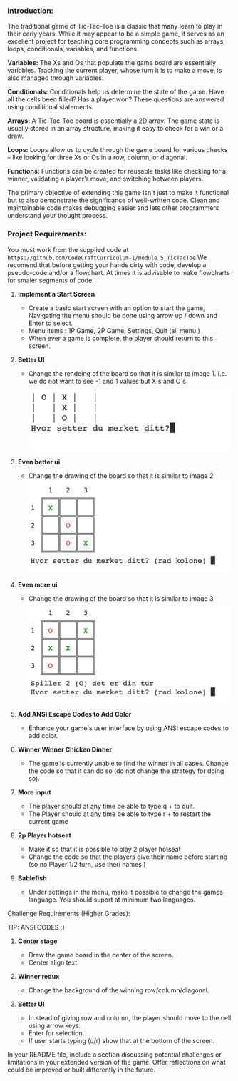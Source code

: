 ### Introduction:

The traditional game of Tic-Tac-Toe is a classic that many learn to play in their early years. While it may appear to be a simple game, it serves as an excellent project for teaching core programming concepts such as arrays, loops, conditionals, variables, and functions.

**Variables:** The Xs and Os that populate the game board are essentially variables. Tracking the current player, whose turn it is to make a move, is also managed through variables.

**Conditionals:** Conditionals help us determine the state of the game. Have all the cells been filled? Has a player won? These questions are answered using conditional statements.

**Arrays:** A Tic-Tac-Toe board is essentially a 2D array. The game state is usually stored in an array structure, making it easy to check for a win or a draw.

**Loops:** Loops allow us to cycle through the game board for various checks – like looking for three Xs or Os in a row, column, or diagonal.

**Functions:** Functions can be created for reusable tasks like checking for a winner, validating a player’s move, and switching between players.

The primary objective of extending this game isn't just to make it functional but to also demonstrate the significance of well-written code. Clean and maintainable code makes debugging easier and lets other programmers understand your thought process.

### Project Requirements:

You must work from the supplied code at `https://github.com/CodeCraftCurriculum-I/module_5_TicTacToe`
We recomend that before getting your hands dirty with code, develop a pseudo-code and/or a flowchart.
At times it is advisable to make flowcharts for smaler segments of code.

1. **Implement a Start Screen**

   - Create a basic start screen with an option to start the game, Navigating the menu should be done using arrow up / down and Enter to select.
   - Menu items : 1P Game, 2P Game, Settings, Quit (all menu )
   - When ever a game is complete, the player should return to this screen.

2. **Better UI**

   - Change the rendeing of the board so that it is similar to image 1. I.e. we do not want to see -1 and 1 values but X´s and O´s
     ![image 1: displaying symboles not values ](/tt1.png)

3. **Even better ui**

   - Change the drawing of the board so that it is similar to image 2
     ![image 2: displaying symboles not values ](/tt2.png)

4. **Even more ui**

   - Change the drawing of the board so that it is similar to image 3
     ![image 3: displaying whos turn it is ](/tt3.png)

5. **Add ANSI Escape Codes to Add Color**

   - Enhance your game's user interface by using ANSI escape codes to add color.

6. **Winner Winner Chicken Dinner**

   - The game is currently unable to find the winner in all cases. Change the code so that it can do so (do not change the strategy for doing so).

7. **More input**

   - The player should at any time be able to type q + <Enter> to quit.
   - The Player should at any time be able to type r + <Enter> to restart the current game

8. **2p Player hotseat**

   - Make it so that it is possible to play 2 player hotseat
   - Change the code so that the players give their name before starting (so no Player 1/2 turn, use theri names )

9. **Bablefish**
   - Under settings in the menu, make it possible to change the games language. You should suport at minimum two languages.

Challenge Requirements (Higher Grades):

TIP: ANSI CODES ;)

1. **Center stage**

   - Draw the game board in the center of the screen.
   - Center align text.

2. **Winner redux**

   - Change the background of the winning row/column/diagonal.

3. **Better UI**

   - In stead of giving row and column, the player should move to the cell using arrow keys.
   - Enter for selection.
   - If user starts typing (q/r) show that at the bottom of the screen.

In your README file, include a section discussing potential challenges or limitations in your extended version of the game. Offer reflections on what could be improved or built differently in the future.
